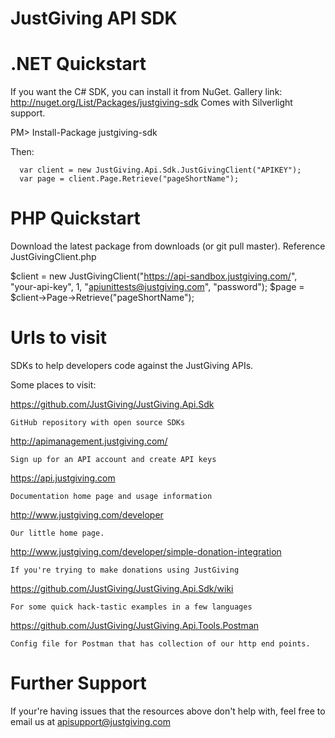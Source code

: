 JustGiving API SDK
===================

.NET Quickstart
================

If you want the C# SDK, you can install it from NuGet.
Gallery link: http://nuget.org/List/Packages/justgiving-sdk
Comes with Silverlight support.

PM> Install-Package justgiving-sdk

Then:

      var client = new JustGiving.Api.Sdk.JustGivingClient("APIKEY");
      var page = client.Page.Retrieve("pageShortName");
      

PHP Quickstart
==============

Download the latest package from downloads (or git pull master).
Reference JustGivingClient.php

$client = new JustGivingClient("https://api-sandbox.justgiving.com/", "your-api-key", 1, "apiunittests@justgiving.com", "password");
$page = $client->Page->Retrieve("pageShortName");


Urls to visit
==============

SDKs to help developers code against the JustGiving APIs.

Some places to visit:

https://github.com/JustGiving/JustGiving.Api.Sdk

	GitHub repository with open source SDKs

http://apimanagement.justgiving.com/

	Sign up for an API account and create API keys

https://api.justgiving.com
	
	Documentation home page and usage information

http://www.justgiving.com/developer

	Our little home page.

http://www.justgiving.com/developer/simple-donation-integration 

	If you're trying to make donations using JustGiving

https://github.com/JustGiving/JustGiving.Api.Sdk/wiki

	For some quick hack-tastic examples in a few languages
	
https://github.com/JustGiving/JustGiving.Api.Tools.Postman
	
	Config file for Postman that has collection of our http end points. 
	
Further Support
===============

If your're having issues that the resources above don't help with, feel free to email us at apisupport@justgiving.com
